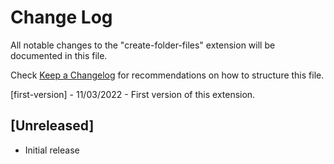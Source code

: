 # Change Log

All notable changes to the "create-folder-files" extension will be documented in this file.

Check [Keep a Changelog](http://keepachangelog.com/) for recommendations on how to structure this file.

[first-version] - 11/03/2022 - First version of this extension.
## [Unreleased]

- Initial release